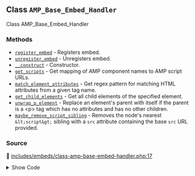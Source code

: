 ## Class `AMP_Base_Embed_Handler`

Class AMP_Base_Embed_Handler

### Methods

* [`register_embed`](../method/AMP_Base_Embed_Handler/register_embed.md) - Registers embed.
* [`unregister_embed`](../method/AMP_Base_Embed_Handler/unregister_embed.md) - Unregisters embed.
* [`__construct`](../method/AMP_Base_Embed_Handler/__construct.md) - Constructor.
* [`get_scripts`](../method/AMP_Base_Embed_Handler/get_scripts.md) - Get mapping of AMP component names to AMP script URLs.
* [`match_element_attributes`](../method/AMP_Base_Embed_Handler/match_element_attributes.md) - Get regex pattern for matching HTML attributes from a given tag name.
* [`get_child_elements`](../method/AMP_Base_Embed_Handler/get_child_elements.md) - Get all child elements of the specified element.
* [`unwrap_p_element`](../method/AMP_Base_Embed_Handler/unwrap_p_element.md) - Replace an element&#039;s parent with itself if the parent is a &lt;p&gt; tag which has no attributes and has no other children.
* [`maybe_remove_script_sibling`](../method/AMP_Base_Embed_Handler/maybe_remove_script_sibling.md) - Removes the node&#039;s nearest `&lt;script&gt;` sibling with a `src` attribute containing the base `src` URL provided.
### Source

:link: [includes/embeds/class-amp-base-embed-handler.php:17](/includes/embeds/class-amp-base-embed-handler.php#L17-L203)

<details>
<summary>Show Code</summary>

```php
abstract class AMP_Base_Embed_Handler {
	/**
	 * Default width.
	 *
	 * @var int
	 */
	protected $DEFAULT_WIDTH = 600;

	/**
	 * Default height.
	 *
	 * @var int
	 */
	protected $DEFAULT_HEIGHT = 480;

	/**
	 * Default arguments.
	 *
	 * @var array
	 */
	protected $args = [];

	/**
	 * Whether or not conversion was completed.
	 *
	 * @var boolean
	 */
	protected $did_convert_elements = false;

	/**
	 * Registers embed.
	 */
	abstract public function register_embed();

	/**
	 * Unregisters embed.
	 */
	abstract public function unregister_embed();

	/**
	 * Constructor.
	 *
	 * @param array $args Height and width for embed.
	 */
	public function __construct( $args = [] ) {
		$this->args = wp_parse_args(
			$args,
			[
				'width'  => $this->DEFAULT_WIDTH,
				'height' => $this->DEFAULT_HEIGHT,
			]
		);
	}

	/**
	 * Get mapping of AMP component names to AMP script URLs.
	 *
	 * This is normally no longer needed because the validating
	 * sanitizer will automatically detect the need for them via
	 * the spec.
	 *
	 * @see AMP_Tag_And_Attribute_Sanitizer::get_scripts()
	 * @return array Scripts.
	 */
	public function get_scripts() {
		return [];
	}

	/**
	 * Get regex pattern for matching HTML attributes from a given tag name.
	 *
	 * @since 1.5.0
	 *
	 * @param string   $html            HTML source haystack.
	 * @param string   $tag_name        Tag name.
	 * @param string[] $attribute_names Attribute names.
	 * @return string[]|null Matched attributes, or null if the element was not matched at all.
	 */
	protected function match_element_attributes( $html, $tag_name, $attribute_names ) {
		$pattern = sprintf(
			'/<%s%s/',
			preg_quote( $tag_name, '/' ),
			implode(
				'',
				array_map(
					static function ( $attr_name ) {
						return sprintf( '(?=[^>]*?%1$s="(?P<%1$s>[^"]+)")?', preg_quote( $attr_name, '/' ) );
					},
					$attribute_names
				)
			)
		);
		if ( ! preg_match( $pattern, $html, $matches ) ) {
			return null;
		}
		return wp_array_slice_assoc( $matches, $attribute_names );
	}

	/**
	 * Get all child elements of the specified element.
	 *
	 * @since 2.0.6
	 *
	 * @param DOMElement $node Element.
	 * @return DOMElement[] Array of child elements for specified element.
	 */
	protected function get_child_elements( DOMElement $node ) {
		return array_filter(
			iterator_to_array( $node->childNodes ),
			static function ( DOMNode $child ) {
				return $child instanceof DOMElement;
			}
		);
	}

	/**
	 * Replace an element's parent with itself if the parent is a <p> tag which has no attributes and has no other children.
	 *
	 * This usually happens while `wpautop()` processes the element.
	 *
	 * @since 2.0.6
	 * @see AMP_Tag_And_Attribute_Sanitizer::remove_node()
	 *
	 * @param DOMElement $node Node.
	 */
	protected function unwrap_p_element( DOMElement $node ) {
		$parent_node = $node->parentNode;
		if (
			$parent_node instanceof DOMElement
			&&
			'p' === $parent_node->tagName
			&&
			false === $parent_node->hasAttributes()
			&&
			1 === count( $this->get_child_elements( $parent_node ) )
		) {
			$parent_node->parentNode->replaceChild( $node, $parent_node );
		}
	}

	/**
	 * Removes the node's nearest `<script>` sibling with a `src` attribute containing the base `src` URL provided.
	 *
	 * @since 2.1
	 *
	 * @param DOMElement $node           The DOMNode to whose sibling is the script to be removed.
	 * @param callable   $match_callback Callback which is passed the script element to determine if it is a match.
	 */
	protected function maybe_remove_script_sibling( DOMElement $node, callable $match_callback ) {
		$next_element_sibling = $node->nextSibling;
		while ( $next_element_sibling && ! $next_element_sibling instanceof DOMElement ) {
			$next_element_sibling = $next_element_sibling->nextSibling;
		}
		if ( ! $next_element_sibling instanceof DOMElement ) {
			return;
		}

		// Handle case where script is immediately following.
		if ( Tag::SCRIPT === $next_element_sibling->tagName && $match_callback( $next_element_sibling ) ) {
			$next_element_sibling->parentNode->removeChild( $next_element_sibling );
			return;
		}

		// Handle case where script is wrapped in paragraph by wpautop.
		if ( 'p' === $next_element_sibling->tagName ) {
			/** @var DOMElement[] $children_elements */
			$children_elements = array_values(
				array_filter(
					iterator_to_array( $next_element_sibling->childNodes ),
					static function ( DOMNode $child ) {
						return $child instanceof DOMElement;
					}
				)
			);

			if (
				1 === count( $children_elements )
				&&
				Tag::SCRIPT === $children_elements[0]->tagName
				&&
				$match_callback( $children_elements[0] )
			) {
				$next_element_sibling->parentNode->removeChild( $next_element_sibling );
			}
		}
	}
}
```

</details>
